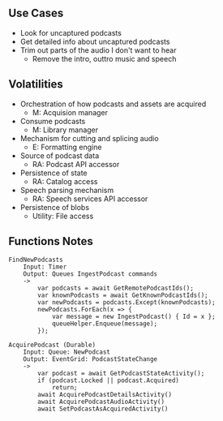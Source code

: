 
## Use Cases
* Look for uncaptured podcasts
* Get detailed info about uncaptured podcasts
* Trim out parts of the audio I don't want to hear
  * Remove the intro, outtro music and speech


## Volatilities
* Orchestration of how podcasts and assets are acquired
  * M: Acquision manager
* Consume podcasts
  * M: Library manager
* Mechanism for cutting and splicing audio
  * E: Formatting engine
* Source of podcast data
  * RA: Podcast API accessor
* Persistence of state
  * RA: Catalog access
* Speech parsing mechanism
  * RA: Speech services API accessor
* Persistence of blobs
  * Utility: File access

## Functions Notes
```
FindNewPodcasts
    Input: Timer
    Output: Queues IngestPodcast commands
    ->
        var podcasts = await GetRemotePodcastIds();
        var knownPodcasts = await GetKnownPodcastIds();
        var newPodcasts = podcasts.Except(knownPodcasts);
        newPodcasts.ForEach(x => {
            var message = new IngestPodcast() { Id = x };
            queueHelper.Enqueue(message);
        });

AcquirePodcast (Durable)
    Input: Queue: NewPodcast
    Output: EventGrid: PodcastStateChange
    ->
        var podcast = await GetPodcastStateActivity();
        if (podcast.Locked || podcast.Acquired)
            return;
        await AcquirePodcastDetailsActivity()
        await AcquirePodcastAudioActivity()
        await SetPodcastAsAcquiredActivity()

```